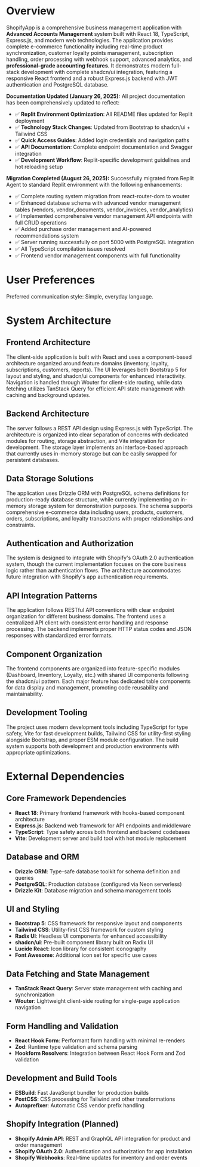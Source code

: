 # Overview

ShopifyApp is a comprehensive business management application with **Advanced Accounts Management** system built with React 18, TypeScript, Express.js, and modern web technologies. The application provides complete e-commerce functionality including real-time product synchronization, customer loyalty points management, subscription handling, order processing with webhook support, advanced analytics, and **professional-grade accounting features**. It demonstrates modern full-stack development with complete shadcn/ui integration, featuring a responsive React frontend and a robust Express.js backend with JWT authentication and PostgreSQL database.

**Documentation Updated (January 26, 2025):**
All project documentation has been comprehensively updated to reflect:
- ✅ **Replit Environment Optimization**: All README files updated for Replit deployment
- ✅ **Technology Stack Changes**: Updated from Bootstrap to shadcn/ui + Tailwind CSS
- ✅ **Quick Access Guides**: Added login credentials and navigation paths  
- ✅ **API Documentation**: Complete endpoint documentation and Swagger integration
- ✅ **Development Workflow**: Replit-specific development guidelines and hot reloading setup

**Migration Completed (August 26, 2025):**
Successfully migrated from Replit Agent to standard Replit environment with the following enhancements:
- ✅ Complete routing system migration from react-router-dom to wouter
- ✅ Enhanced database schema with advanced vendor management tables (vendors, vendor_documents, vendor_invoices, vendor_analytics)
- ✅ Implemented comprehensive vendor management API endpoints with full CRUD operations
- ✅ Added purchase order management and AI-powered recommendations system
- ✅ Server running successfully on port 5000 with PostgreSQL integration
- ✅ All TypeScript compilation issues resolved
- ✅ Frontend vendor management components with full functionality

# User Preferences

Preferred communication style: Simple, everyday language.

# System Architecture

## Frontend Architecture
The client-side application is built with React and uses a component-based architecture organized around feature domains (inventory, loyalty, subscriptions, customers, reports). The UI leverages both Bootstrap 5 for layout and styling, and shadcn/ui components for enhanced interactivity. Navigation is handled through Wouter for client-side routing, while data fetching utilizes TanStack Query for efficient API state management with caching and background updates.

## Backend Architecture
The server follows a REST API design using Express.js with TypeScript. The architecture is organized into clear separation of concerns with dedicated modules for routing, storage abstraction, and Vite integration for development. The storage layer implements an interface-based approach that currently uses in-memory storage but can be easily swapped for persistent databases.

## Data Storage Solutions
The application uses Drizzle ORM with PostgreSQL schema definitions for production-ready database structure, while currently implementing an in-memory storage system for demonstration purposes. The schema supports comprehensive e-commerce data including users, products, customers, orders, subscriptions, and loyalty transactions with proper relationships and constraints.

## Authentication and Authorization
The system is designed to integrate with Shopify's OAuth 2.0 authentication system, though the current implementation focuses on the core business logic rather than authentication flows. The architecture accommodates future integration with Shopify's app authentication requirements.

## API Integration Patterns
The application follows RESTful API conventions with clear endpoint organization for different business domains. The frontend uses a centralized API client with consistent error handling and response processing. The backend implements proper HTTP status codes and JSON responses with standardized error formats.

## Component Organization
The frontend components are organized into feature-specific modules (Dashboard, Inventory, Loyalty, etc.) with shared UI components following the shadcn/ui pattern. Each major feature has dedicated table components for data display and management, promoting code reusability and maintainability.

## Development Tooling
The project uses modern development tools including TypeScript for type safety, Vite for fast development builds, Tailwind CSS for utility-first styling alongside Bootstrap, and proper ESM module configuration. The build system supports both development and production environments with appropriate optimizations.

# External Dependencies

## Core Framework Dependencies
- **React 18**: Primary frontend framework with hooks-based component architecture
- **Express.js**: Backend web framework for API endpoints and middleware
- **TypeScript**: Type safety across both frontend and backend codebases
- **Vite**: Development server and build tool with hot module replacement

## Database and ORM
- **Drizzle ORM**: Type-safe database toolkit for schema definition and queries
- **PostgreSQL**: Production database (configured via Neon serverless)
- **Drizzle Kit**: Database migration and schema management tools

## UI and Styling
- **Bootstrap 5**: CSS framework for responsive layout and components
- **Tailwind CSS**: Utility-first CSS framework for custom styling
- **Radix UI**: Headless UI components for enhanced accessibility
- **shadcn/ui**: Pre-built component library built on Radix UI
- **Lucide React**: Icon library for consistent iconography
- **Font Awesome**: Additional icon set for specific use cases

## Data Fetching and State Management
- **TanStack React Query**: Server state management with caching and synchronization
- **Wouter**: Lightweight client-side routing for single-page application navigation

## Form Handling and Validation
- **React Hook Form**: Performant form handling with minimal re-renders
- **Zod**: Runtime type validation and schema parsing
- **Hookform Resolvers**: Integration between React Hook Form and Zod validation

## Development and Build Tools
- **ESBuild**: Fast JavaScript bundler for production builds
- **PostCSS**: CSS processing for Tailwind and other transformations
- **Autoprefixer**: Automatic CSS vendor prefix handling

## Shopify Integration (Planned)
- **Shopify Admin API**: REST and GraphQL API integration for product and order management
- **Shopify OAuth 2.0**: Authentication and authorization for app installation
- **Shopify Webhooks**: Real-time updates for inventory and order events